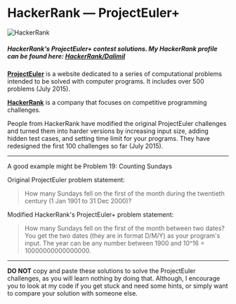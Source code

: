 # HackerRank — ProjectEuler+

![HackerRank](https://github.com/Dalimil/ProjectEuler/blob/master/hackerrank.png)

##### HackerRank's ProjectEuler+ contest solutions. My HackerRank profile can be found here: [HackerRank/Dalimil](https://www.hackerrank.com/dalimil)

[**ProjectEuler**](https://projecteuler.net) is a website dedicated to a series of computational problems intended to be solved with computer programs. It includes over 500 problems (July 2015).

[**HackerRank**](https://hackerrank.com) is a company that focuses on competitive programming challenges. 

People from HackerRank have modified the original ProjectEuler challenges and turned them into harder versions by increasing input size, adding hidden test cases, and setting time limit for your programs. They have redesigned the first 100 challenges so far (July 2015).
***
A good example might be Problem 19: Counting Sundays

Original ProjectEuler problem statement: 
> How many Sundays fell on the first of the month during the twentieth century (1 Jan 1901 to 31 Dec 2000)?

Modified HackerRank's ProjectEuler+ problem statement: 
> How many Sundays fell on the first of the month between two dates? You get the two dates (they are in format D/M/Y) as your program's input. The year can be any number between 1900 and 10^16 = 10000000000000000.

***

**DO NOT** copy and paste these solutions to solve the ProjectEuler challenges, as you will learn nothing by doing that. Although, I encourage you to look at my code if you get stuck and need some hints, or simply want to compare your solution with someone else.
